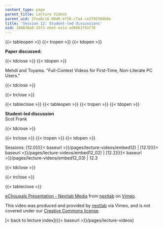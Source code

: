 ```yaml
---
content_type: page
parent_title: Lecture Videos
parent_uid: 2fea8c16-00d0-bf58-c7a4-ce2f92360b8e
title: 'Session 12: Student-led discussions'
uid: 188838a0-35f2-ebe5-ee1a-ad6061f9af78
---
```


{{< tableopen >}}
{{< tropen >}}
{{< tdopen >}}


**Paper discussed:**


{{< tdclose >}}
{{< tdopen >}}


Mehdi and Toyama. "Full-Context Videos for First-Time, Non-Literate PC Users."


{{< tdclose >}}

{{< trclose >}}

{{< tableclose >}}
{{< tableopen >}}
{{< tropen >}}
{{< tdopen >}}


**Student-led discussion**  
Scot Frank


{{< tdclose >}}

{{< trclose >}}
{{< tropen >}}
{{< tdopen >}}


Sessions: [12.0]({{< baseurl >}}/pages/lecture-videos/embed12) | [12.1]({{< baseurl >}}/pages/lecture-videos/embed12_02) | [12.2]({{< baseurl >}}/pages/lecture-videos/embed12_03) | 12.3


{{< tdclose >}}

{{< trclose >}}

{{< tableclose >}}

[eChoupals Presentation - Nextlab Media](https://vimeo.com/2242473) from [nextlab](https://vimeo.com/2242473) on [Vimeo](https://vimeo.com).

This video was produced and provided by [nextlab](http://vimeo.com/nextlab) via Vimeo, and is not covered under our [Creative Commons license](/terms/#cc).

[\< back to lecture index]({{< baseurl >}}/pages/lecture-videos)